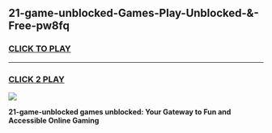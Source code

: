 
## 21-game-unblocked-Games-Play-Unblocked-&-Free-pw8fq
<h3>
<a href="https://premium76.site?title=21-game-unblocked&ref=24A">CLICK TO PLAY</a></h3>
<hr>

<h3>
<a href="https://premium76.site?title=21-game-unblocked&ref=24A">CLICK 2 PLAY</a>
  
</h3>

<a href="https://premium76.site?title=21-game-unblocked&ref=24A"><img src="https://clearcache.store/games.png"></a>


**21-game-unblocked games unblocked: Your Gateway to Fun and Accessible Online Gaming**
